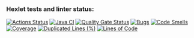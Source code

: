 ### Hexlet tests and linter status:
[![Actions Status](https://github.com/Levasey/java-project-78/actions/workflows/hexlet-check.yml/badge.svg)](https://github.com/Levasey/java-project-78/actions)
[![Java CI](https://github.com/Levasey/java-project-78/actions/workflows/build.yml/badge.svg)](https://github.com/Levasey/java-project-78/actions/workflows/build.yml)
[![Quality Gate Status](https://sonarcloud.io/api/project_badges/measure?project=Levasey_java-project-78&metric=alert_status)](https://sonarcloud.io/summary/new_code?id=Levasey_java-project-78)
[![Bugs](https://sonarcloud.io/api/project_badges/measure?project=Levasey_java-project-78&metric=bugs)](https://sonarcloud.io/summary/new_code?id=Levasey_java-project-78)
[![Code Smells](https://sonarcloud.io/api/project_badges/measure?project=Levasey_java-project-78&metric=code_smells)](https://sonarcloud.io/summary/new_code?id=Levasey_java-project-78)
[![Coverage](https://sonarcloud.io/api/project_badges/measure?project=Levasey_java-project-78&metric=coverage)](https://sonarcloud.io/summary/new_code?id=Levasey_java-project-78)
[![Duplicated Lines (%)](https://sonarcloud.io/api/project_badges/measure?project=Levasey_java-project-78&metric=duplicated_lines_density)](https://sonarcloud.io/summary/new_code?id=Levasey_java-project-78)
[![Lines of Code](https://sonarcloud.io/api/project_badges/measure?project=Levasey_java-project-78&metric=ncloc)](https://sonarcloud.io/summary/new_code?id=Levasey_java-project-78)

